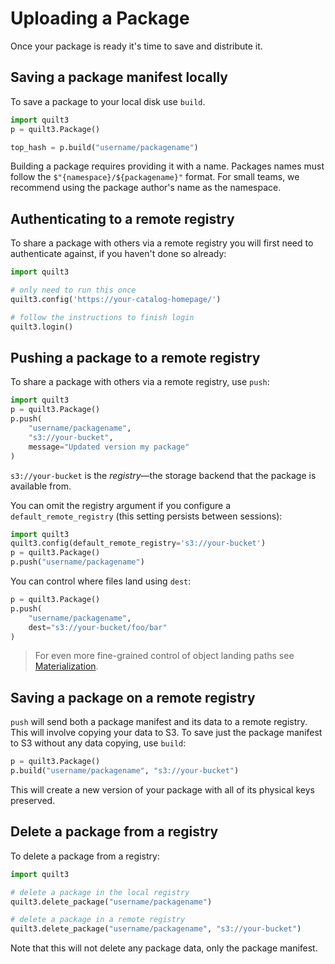 # Uploading a Package

Once your package is ready it's time to save and distribute it.

## Saving a package manifest locally

To save a package to your local disk use `build`.

```python
import quilt3
p = quilt3.Package()

top_hash = p.build("username/packagename")
```

Building a package requires providing it with a name. Packages names must follow the `$"{namespace}/${packagename}"` format. For small teams, we recommend using the package author's name as the namespace.

## Authenticating to a remote registry

To share a package with others via a remote registry you will first need to authenticate against, if you haven't done so already:

```python
import quilt3

# only need to run this once
quilt3.config('https://your-catalog-homepage/')

# follow the instructions to finish login
quilt3.login()
```

## Pushing a package to a remote registry

To share a package with others via a remote registry, use `push`:

```python
import quilt3
p = quilt3.Package()
p.push(
    "username/packagename",
    "s3://your-bucket",
    message="Updated version my package"
)
```

`s3://your-bucket` is the _registry_—the storage backend that the package is available from.

You can omit the registry argument if you configure a `default_remote_registry` \(this setting persists between sessions\):

```python
import quilt3
quilt3.config(default_remote_registry='s3://your-bucket')
p = quilt3.Package()
p.push("username/packagename")
```

You can control where files land using `dest`:

```python
p = quilt3.Package()
p.push(
    "username/packagename",
    dest="s3://your-bucket/foo/bar"
)
```

> For even more fine-grained control of object landing paths see [Materialization](../advanced-usage/materialization.md).

## Saving a package on a remote registry

`push` will send both a package manifest and its data to a remote registry. This will involve copying your data to S3. To save just the package manifest to S3 without any data copying, use `build`:

```python
p = quilt3.Package()
p.build("username/packagename", "s3://your-bucket")
```

This will create a new version of your package with all of its physical keys preserved.

## Delete a package from a registry

To delete a package from a registry:

```python
import quilt3

# delete a package in the local registry
quilt3.delete_package("username/packagename")

# delete a package in a remote registry
quilt3.delete_package("username/packagename", "s3://your-bucket")
```

Note that this will not delete any package data, only the package manifest.

